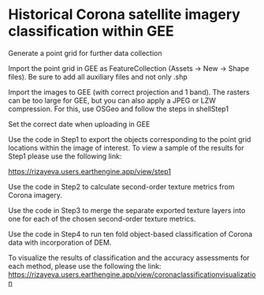 # Historical Corona satellite imagery classification within GEE


  
  Generate a point grid for further data collection
  
  Import the point grid in GEE as FeatureCollection (Assets -> New -> Shape files). Be sure to add all auxiliary files and not only .shp

Import the images to GEE (with correct projection and 1 band). The rasters can be too large for GEE, but you can also apply a JPEG or LZW compression. For this, use OSGeo and follow the steps in shellStep1

Set the correct date when uploading in GEE


Use the code in Step1 to export the objects corresponding to the point grid locations within the image of interest. To view a sample of the results for Step1 please use the following link:

https://rizayeva.users.earthengine.app/view/step1


Use the code in Step2 to calculate second-order texture metrics from Corona imagery. 


Use the code in Step3 to merge the separate exported texture layers into one for each of the chosen second-order texture metrics. 


Use the code in Step4 to run ten fold object-based classification of Corona data with incorporation of DEM. 


To visualize the results of classification and the accuracy assessments for each  method, please use the following the link:
https://rizayeva.users.earthengine.app/view/coronaclassificationvisualization


